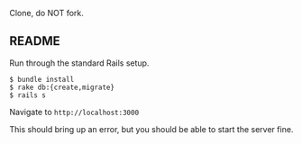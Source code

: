 Clone, do NOT fork.


## README

Run through the standard Rails setup.

```
$ bundle install
$ rake db:{create,migrate}
$ rails s
```

Navigate to `http://localhost:3000`

This should bring up an error, but you should be able to start the server fine.
